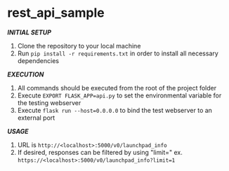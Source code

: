 # rest_api_sample

*****INITIAL SETUP*****
1. Clone the repository to your local machine
2. Run `pip install -r requirements.txt` in order to install all necessary dependencies

*****EXECUTION*****
1. All commands should be executed from the root of the project folder
2. Execute `EXPORT FLASK_APP=api.py` to set the environmental variable for the testing webserver
3. Execute `flask run --host=0.0.0.0` to bind the test webserver to an external port

*****USAGE*****
1. URL is `http://<localhost>:5000/v0/launchpad_info`
2. If desired, responses can be filtered by using "limit=<return value>" ex. `https://<localhost>:5000/v0/launchpad_info?limit=1`

